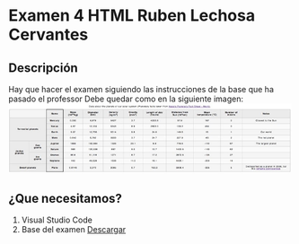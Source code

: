 # Examen 4 HTML Ruben Lechosa Cervantes

## Descripción
Hay que hacer el examen siguiendo las instrucciones de la base que ha pasado el professor
Debe quedar como en la siguiente imagen:
<img src="captura1.jpg">

## ¿Que necesitamos?

1. Visual Studio Code
2. Base del examen <a href="https://github.com/Rulexloko13/Examen-4-HTML/tree/main/Base%20Examen">Descargar</a>
